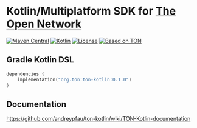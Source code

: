 # Kotlin/Multiplatform SDK for [The Open Network](https://ton.org)

[![Maven Central][maven-central-svg]][maven-central]
[![Kotlin][kotlin-svg]][kotlin]
[![License][license-svg]][license]
[![Based on TON][ton-svg]][ton]

## Gradle Kotlin DSL

```kotlin
dependencies {
    implementation("org.ton:ton-kotlin:0.1.0")
}
```

## Documentation

https://github.com/andreypfau/ton-kotlin/wiki/TON-Kotlin-documentation

<!-- Badges -->

[maven-central-svg]: https://img.shields.io/maven-central/v/org.ton/ton-kotlin

[maven-central]: https://search.maven.org/artifact/io.github.andreypfau/org.ton/ton-kotlin/0.1.0/pom

[jitpack-svg]: https://jitpack.io/v/andreypfau/ton-kotlin.svg

[jitpack]: https://jitpack.io/#andreypfau/ton-kotlin

[kotlin-svg]: https://img.shields.io/badge/kotlin-1.7.20-blue.svg?logo=kotlin

[kotlin]: http://kotlinlang.org

[license-svg]: https://img.shields.io/badge/License-GPLv3-blue

[license]: https://www.gnu.org/licenses/gpl-3.0.en.html

[ton-svg]: https://img.shields.io/badge/Based%20on-TON-blue

[ton]: https://ton.org
